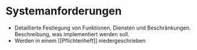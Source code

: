 # Systemanforderungen

- Detaillierte Festlegung von Funktionen, Diensten und Beschränkungen. Beschreibung, was implementiert werden soll.
- Werden in einem [[Pflichtenheft]] niedergeschrieben
